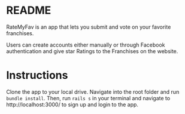 # README

RateMyFav is an app that lets you submit and vote on your favorite franchises. 

Users can create accounts either manually or through Facebook authentication and give star Ratings to the Franchises on the website.

# Instructions

Clone the app to your local drive. Navigate into the root folder and run `bundle install`. Then, run `rails s` in your terminal and navigate to http://localhost:3000/ to sign up and login to the app.